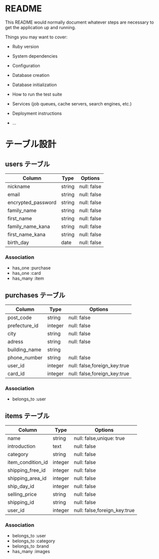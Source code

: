# README

This README would normally document whatever steps are necessary to get the
application up and running.

Things you may want to cover:

* Ruby version

* System dependencies

* Configuration

* Database creation

* Database initialization

* How to run the test suite

* Services (job queues, cache servers, search engines, etc.)

* Deployment instructions

* ...

# テーブル設計

## users テーブル

| Column               | Type   | Options     |
| ---------------------| ------ | ----------- |
| nickname             | string | null: false |
| email                | string | null: false |
| encrypted_password   | string | null: false |
| family_name          | string | null: false |
| first_name           | string | null: false |
| family_name_kana     | string | null: false |
| first_name_kana      | string | null: false |
| birth_day            | date   | null: false |

### Association

- has_one :purchase 
- has_one :card
- has_many :item 

## purchases テーブル

| Column           | Type    | Options                      |
| --------         | ------  | ---------------------------- |
| post_code        | string  | null: false                  |
| prefecture_id    | integer | null: false                  |
| city             | string  | null: false                  |
| adress           | string  | null: false                  |
| building_name    | string  |                              |
| phone_number     | string  | null: false                  |
| user_id          | integer | null: false,foreign_key:true |
| card_id          | integer | null: false,foreign_key:true |

### Association

- belongs_to :user




## items テーブル

| Column              | Type    | Options                      |
| ------------------- | ------  | ---------------------------- |
| name                | string  | null: false,unique: true     |
| introduction        | text    | null: false                  |
| category            | string  | null: false                  |
| item_condition_id   | integer | null: false                  |
| shipping_free_id    | integer | null: false                  |
| shipping_area_id    | integer | null: false                  |
| ship_day_id         | integer | null: false                  |
| selling_price       | string  | null: false                  |
| shipping_id         | string  | null: false                  |
| user_id             | integer | null: false,foreign_key:true |

### Association

- belongs_to :user 
- belongs_to :category 
- belongs_to :brand 
- has_many :images 







